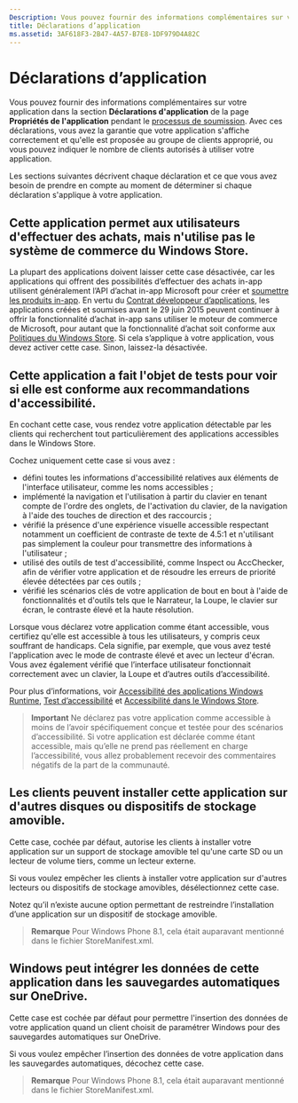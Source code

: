 ```yaml
---
Description: Vous pouvez fournir des informations complémentaires sur votre application dans la section Déclarations d’application de la page Propriétés de l’application pendant le processus de soumission.
title: Déclarations d’application
ms.assetid: 3AF618F3-2B47-4A57-B7E8-1DF979D4A82C
---
```


# Déclarations d’application

Vous pouvez fournir des informations complémentaires sur votre application dans la section **Déclarations d'application** de la page **Propriétés de l'application** pendant le [processus de soumission](app-submissions.md). Avec ces déclarations, vous avez la garantie que votre application s'affiche correctement et qu'elle est proposée au groupe de clients approprié, ou vous pouvez indiquer le nombre de clients autorisés à utiliser votre application.

Les sections suivantes décrivent chaque déclaration et ce que vous avez besoin de prendre en compte au moment de déterminer si chaque déclaration s'applique à votre application.

## Cette application permet aux utilisateurs d'effectuer des achats, mais n'utilise pas le système de commerce du Windows Store.

La plupart des applications doivent laisser cette case désactivée, car les applications qui offrent des possibilités d’effectuer des achats in-app utilisent généralement l’API d’achat in-app Microsoft pour créer et [soumettre les produits in-app](iap-submissions.md). En vertu du [Contrat développeur d’applications](https://msdn.microsoft.com/library/windows/apps/hh694058), les applications créées et soumises avant le 29 juin 2015 peuvent continuer à offrir la fonctionnalité d’achat in-app sans utiliser le moteur de commerce de Microsoft, pour autant que la fonctionnalité d’achat soit conforme aux [Politiques du Windows Store](https://msdn.microsoft.com/library/windows/apps/dn764944.aspx#pol_10_8). Si cela s’applique à votre application, vous devez activer cette case. Sinon, laissez-la désactivée.

## Cette application a fait l'objet de tests pour voir si elle est conforme aux recommandations d'accessibilité.

En cochant cette case, vous rendez votre application détectable par les clients qui recherchent tout particulièrement des applications accessibles dans le Windows Store.

Cochez uniquement cette case si vous avez :

-   défini toutes les informations d'accessibilité relatives aux éléments de l'interface utilisateur, comme les noms accessibles ;
-   implémenté la navigation et l'utilisation à partir du clavier en tenant compte de l'ordre des onglets, de l'activation du clavier, de la navigation à l'aide des touches de direction et des raccourcis ;
-   vérifié la présence d'une expérience visuelle accessible respectant notamment un coefficient de contraste de texte de 4.5:1 et n'utilisant pas simplement la couleur pour transmettre des informations à l'utilisateur ;
-   utilisé des outils de test d'accessibilité, comme Inspect ou AccChecker, afin de vérifier votre application et de résoudre les erreurs de priorité élevée détectées par ces outils ;
-   vérifié les scénarios clés de votre application de bout en bout à l'aide de fonctionnalités et d'outils tels que le Narrateur, la Loupe, le clavier sur écran, le contraste élevé et la haute résolution.

Lorsque vous déclarez votre application comme étant accessible, vous certifiez qu'elle est accessible à tous les utilisateurs, y compris ceux souffrant de handicaps. Cela signifie, par exemple, que vous avez testé l'application avec le mode de contraste élevé et avec un lecteur d'écran. Vous avez également vérifié que l’interface utilisateur fonctionnait correctement avec un clavier, la Loupe et d’autres outils d’accessibilité.

Pour plus d’informations, voir [Accessibilité des applications Windows Runtime](https://msdn.microsoft.com/library/windows/apps/dn263101), [Test d’accessibilité](https://msdn.microsoft.com/library/windows/apps/mt297664) et [Accessibilité dans le Windows Store](https://msdn.microsoft.com/library/windows/apps/mt297663).

> **Important** Ne déclarez pas votre application comme accessible à moins de l’avoir spécifiquement conçue et testée pour des scénarios d’accessibilité. Si votre application est déclarée comme étant accessible, mais qu’elle ne prend pas réellement en charge l’accessibilité, vous allez probablement recevoir des commentaires négatifs de la part de la communauté.

## Les clients peuvent installer cette application sur d'autres disques ou dispositifs de stockage amovible.

Cette case, cochée par défaut, autorise les clients à installer votre application sur un support de stockage amovible tel qu'une carte SD ou un lecteur de volume tiers, comme un lecteur externe.

Si vous voulez empêcher les clients à installer votre application sur d'autres lecteurs ou dispositifs de stockage amovibles, désélectionnez cette case.

Notez qu’il n’existe aucune option permettant de restreindre l’installation d’une application sur un dispositif de stockage amovible.

> **Remarque** Pour Windows Phone 8.1, cela était auparavant mentionné dans le fichier StoreManifest.xml.

## Windows peut intégrer les données de cette application dans les sauvegardes automatiques sur OneDrive.

Cette case est cochée par défaut pour permettre l'insertion des données de votre application quand un client choisit de paramétrer Windows pour des sauvegardes automatiques sur OneDrive.

Si vous voulez empêcher l’insertion des données de votre application dans les sauvegardes automatiques, décochez cette case.

> **Remarque** Pour Windows Phone 8.1, cela était auparavant mentionné dans le fichier StoreManifest.xml.

 

 

 






<!--HONumber=Mar16_HO1-->


